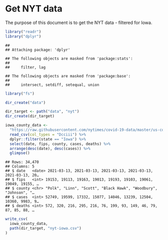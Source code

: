 Get NYT data
================

The purpose of this document is to get the NYT data - filtered for Iowa.

``` r
library("readr")
library("dplyr")
```

    ## 
    ## Attaching package: 'dplyr'

    ## The following objects are masked from 'package:stats':
    ## 
    ##     filter, lag

    ## The following objects are masked from 'package:base':
    ## 
    ##     intersect, setdiff, setequal, union

``` r
library("fs")
```

``` r
dir_create("data")

dir_target <- path("data", "nyt")
dir_create(dir_target)
```

``` r
iowa_county_data <- 
  "https://raw.githubusercontent.com/nytimes/covid-19-data/master/us-counties.csv" %>%
  read_csv(col_types = "Dcciii") %>%
  dplyr::filter(state == "Iowa") %>%
  select(date, fips, county, cases, deaths) %>%
  arrange(desc(date), desc(cases)) %>%
  glimpse()
```

    ## Rows: 34,470
    ## Columns: 5
    ## $ date   <date> 2021-03-13, 2021-03-13, 2021-03-13, 2021-03-13, 2021-03-13, 20…
    ## $ fips   <int> 19153, 19113, 19163, 19013, 19193, 19103, 19061, 19049, 19155, …
    ## $ county <chr> "Polk", "Linn", "Scott", "Black Hawk", "Woodbury", "Johnson", "…
    ## $ cases  <int> 52749, 19599, 17332, 15077, 14046, 13239, 12504, 10360, 9983, 9…
    ## $ deaths <int> 572, 320, 216, 295, 216, 76, 199, 93, 149, 46, 79, 87, 85, 88, …

``` r
write_csv(
  iowa_county_data,
  path(dir_target, "nyt-iowa.csv")
)
```
